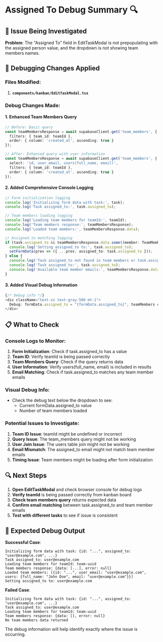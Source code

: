 # Assigned To Debug Summary 🔍

## 🚨 **Issue Being Investigated**

**Problem**: The "Assigned To" field in EditTaskModal is not prepopulating with the assigned person value, and the dropdown is not showing team members names.

## 🔧 **Debugging Changes Applied**

### **Files Modified**:

1. **`components/kanban/EditTaskModal.tsx`**

### **Debug Changes Made**:

#### **1. Enhanced Team Members Query**
```typescript
// Before: Basic query
const teamMembersResponse = await supabaseClient.get('team_members', {
  filters: { team_id: teamId },
  order: { column: 'created_at', ascending: true }
});

// After: Enhanced query with user information
const teamMembersResponse = await supabaseClient.get('team_members', {
  select: 'id, user_email, users(full_name, email)',
  filters: { team_id: teamId },
  order: { column: 'created_at', ascending: true }
});
```

#### **2. Added Comprehensive Console Logging**
```typescript
// Form initialization logging
console.log('Initializing form data with task:', task);
console.log('Task assigned_to:', task.assigned_to);

// Team members loading logging
console.log('Loading team members for teamId:', teamId);
console.log('Team members response:', teamMembersResponse);
console.log('Loaded team members:', teamMembersResponse.data);

// Assigned_to matching logging
if (task.assigned_to && teamMembersResponse.data.some((member: TeamMember) => member.user_email === task.assigned_to)) {
  console.log('Setting assigned_to to:', task.assigned_to);
  setFormData(prev => ({ ...prev, assigned_to: task.assigned_to }));
} else {
  console.log('Task assigned_to not found in team members or task.assigned_to is empty');
  console.log('Task assigned_to:', task.assigned_to);
  console.log('Available team member emails:', teamMembersResponse.data.map((m: TeamMember) => m.user_email));
}
```

#### **3. Added Visual Debug Information**
```typescript
{/* Debug info */}
<div className="text-xs text-gray-500 mt-1">
  Debug: formData.assigned_to = "{formData.assigned_to}", teamMembers count = {teamMembers.length}
</div>
```

## 📋 **What to Check**

### **Console Logs to Monitor**:
1. **Form Initialization**: Check if task.assigned_to has a value
2. **Team ID**: Verify teamId is being passed correctly
3. **Team Members Query**: Check if the query returns data
4. **User Information**: Verify users(full_name, email) is included in results
5. **Email Matching**: Check if task.assigned_to matches any team member emails

### **Visual Debug Info**:
- Check the debug text below the dropdown to see:
  - Current formData.assigned_to value
  - Number of team members loaded

### **Potential Issues to Investigate**:
1. **Team ID Issue**: teamId might be undefined or incorrect
2. **Query Issue**: The team_members query might not be working
3. **User Join Issue**: The users table join might not be working
4. **Email Mismatch**: The assigned_to email might not match team member emails
5. **Timing Issue**: Team members might be loading after form initialization

## 🔍 **Next Steps**

1. **Open EditTaskModal** and check browser console for debug logs
2. **Verify teamId** is being passed correctly from kanban board
3. **Check team members query** returns expected data
4. **Confirm email matching** between task.assigned_to and team member emails
5. **Test with different tasks** to see if issue is consistent

## 📝 **Expected Debug Output**

**Successful Case**:
```
Initializing form data with task: {id: "...", assigned_to: "user@example.com", ...}
Task assigned_to: user@example.com
Loading team members for teamId: team-uuid
Team members response: {data: [...], error: null}
Loaded team members: [{id: "...", user_email: "user@example.com", users: {full_name: "John Doe", email: "user@example.com"}}]
Setting assigned_to to: user@example.com
```

**Failed Case**:
```
Initializing form data with task: {id: "...", assigned_to: "user@example.com", ...}
Task assigned_to: user@example.com
Loading team members for teamId: team-uuid
Team members response: {data: [], error: null}
No team members data returned
```

The debug information will help identify exactly where the issue is occurring.
